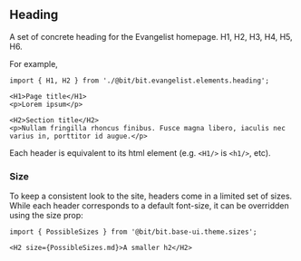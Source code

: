 ## Heading

A set of concrete heading for the Evangelist homepage.
H1, H2, H3, H4, H5, H6.

For example,

```tsx
import { H1, H2 } from './@bit/bit.evangelist.elements.heading';

<H1>Page title</H1>
<p>Lorem ipsum</p>

<H2>Section title</H2>
<p>Nullam fringilla rhoncus finibus. Fusce magna libero, iaculis nec varius in, porttitor id augue.</p>
```

Each header is equivalent to its html element (e.g. `<H1/>` is `<h1/>`, etc).

### Size

To keep a consistent look to the site, headers come in a limited set of sizes.  
While each header corresponds to a default font-size, it can be overridden using the size prop:

```tsx
import { PossibleSizes } from '@bit/bit.base-ui.theme.sizes';

<H2 size={PossibleSizes.md}>A smaller h2</H2>
```
